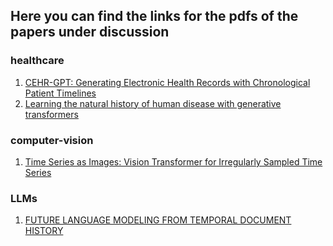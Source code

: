## Here you can find the links for the pdfs of the papers under discussion

### healthcare
1. [CEHR-GPT: Generating Electronic Health Records with Chronological Patient Timelines](https://arxiv.org/pdf/2402.04400)
2. [Learning the natural history of human disease with generative transformers](https://www.medrxiv.org/content/10.1101/2024.06.07.24308553v1.full.pdf)


### computer-vision
1. [Time Series as Images: Vision Transformer for Irregularly Sampled Time Series](https://proceedings.neurips.cc/paper_files/paper/2023/file/9a17c1eb808cf012065e9db47b7ca80d-Paper-Conference.pdf)

### LLMs
1. [FUTURE LANGUAGE MODELING FROM TEMPORAL DOCUMENT HISTORY](https://arxiv.org/pdf/2404.10297)